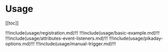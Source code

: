 # Usage

[[toc]]

!!!include(usage/registration.md)!!!
!!!include(usage/basic-example.md)!!!
!!!include(usage/attributes-event-listeners.md)!!!
!!!include(usage/pikaday-options.md)!!!
!!!include(usage/manual-trigger.md)!!!
